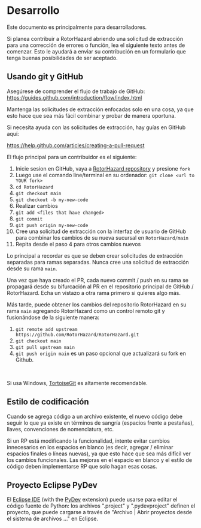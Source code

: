 # Desarrollo

Este documento es principalmente para desarrolladores.

Si planea contribuir a RotorHazard abriendo una solicitud de extracción para una corrección de errores o función, lea el siguiente texto antes de comenzar. Esto le ayudará a enviar su contribución en un formulario que tenga buenas posibilidades de ser aceptado.

## Usando git y GitHub

Asegúrese de comprender el flujo de trabajo de GitHub: https://guides.github.com/introduction/flow/index.html

Mantenga las solicitudes de extracción enfocadas solo en una cosa, ya que esto hace que sea más fácil combinar y probar de manera oportuna.

Si necesita ayuda con las solicitudes de extracción, hay guías en GitHub aquí:

https://help.github.com/articles/creating-a-pull-request

El flujo principal para un contribuidor es el siguiente:

1. Inicie sesion en GitHub, vaya a [RotorHazard repository](https://github.com/RotorHazard/RotorHazard) y presione `fork`
2. Luego use el comando line/terminal en su ordenador: `git clone <url to YOUR fork>`
3. `cd RotorHazard`
4. `git checkout main`
5. `git checkout -b my-new-code`
6. Realizar cambios
7. `git add <files that have changed>`
8. `git commit`
9. `git push origin my-new-code`
10. Cree una solicitud de extracción con la interfaz de usuario de GitHub para combinar los cambios de su nueva sucursal en `RotorHazard/main`
11. Repita desde el paso 4 para otros cambios nuevos

Lo principal a recordar es que se deben crear solicitudes de extracción separadas para ramas separadas. Nunca cree una solicitud de extracción desde su rama `main`.

Una vez que haya creado el PR, cada nuevo commit / push en su rama se propagará desde su bifurcación al PR en el repositorio principal de GitHub / RotorHazard. Echa un vistazo a otra rama primero si quieres algo más.

Más tarde, puede obtener los cambios del repositorio RotorHazard en su rama `main` agregando RotorHazard como un control remoto git y fusionándose de la siguiente manera:

1. `git remote add upstream https://github.com/RotorHazard/RotorHazard.git`
2. `git checkout main`
3. `git pull upstream main`
4. `git push origin main` es un paso opcional que actualizará su fork en Github.

<br>

Si usa Windows, [TortoiseGit](https://tortoisegit.org) es altamente recomendable.

## Estilo de codificación 

Cuando se agrega código a un archivo existente, el nuevo código debe seguir lo que ya existe en términos de sangría (espacios frente a pestañas), llaves, convenciones de nomenclatura, etc.

Si un RP está modificando la funcionalidad, intente evitar cambios innecesarios en los espacios en blanco (es decir, agregar / eliminar espacios finales o líneas nuevas), ya que esto hace que sea más difícil ver los cambios funcionales. Las mejoras en el espacio en blanco y el estilo de código deben implementarse RP que solo hagan esas cosas.

## Proyecto Eclipse PyDev

El [Eclipse IDE](https://www.eclipse.org/eclipseide/) (with the [PyDev](https://www.pydev.org) extension) puede usarse para editar el código fuente de Python: los archivos ".project" y ".pydevproject" definen el proyecto, que puede cargarse a través de "Archivo | Abrir proyectos desde el sistema de archivos ..." en Eclipse.

